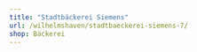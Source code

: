 ```yaml
---
title: "Stadtbäckerei Siemens"
url: /wilhelmshaven/stadtbaeckerei-siemens-7/
shop: Bäckerei
---
```


